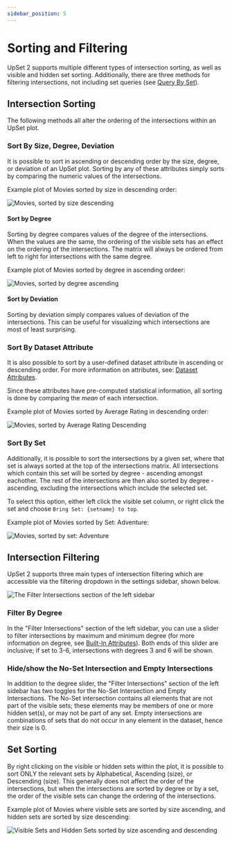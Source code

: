 ```yaml
---
sidebar_position: 5
---
```


# Sorting and Filtering

UpSet 2 supports multiple different types of intersection sorting, as well as visible and hidden set sorting. Additionally, there are three methods for filtering intersections, not including set queries (see [Query By Set](./queries/query-by-set.md)).

## Intersection Sorting

The following methods all alter the ordering of the intersections within an UpSet plot.

### Sort By Size, Degree, Deviation

It is possible to sort in ascending or descending order by the size, degree, or deviation of an UpSet plot. Sorting by any of these attributes simply sorts by comparing the numeric values of the intersections.

Example plot of Movies sorted by size in descending order:

![Movies, sorted by size descending](./img/sorting-and-filtering/size-descending.png)

#### Sort by Degree

Sorting by degree compares values of the degree of the intersections. When the values are the same, the ordering of the visible sets has an effect on the ordering of the intersections. The matrix will always be ordered from left to right for intersections with the same degree.

Example plot of Movies sorted by degree in ascending ordeer:

![Movies, sorted by degree ascending](./img/sorting-and-filtering/degree-ascending.png)

#### Sort by Deviation

Sorting by deviation simply compares values of deviation of the intersections. This can be useful for visualizing which intersections are most of least surprising.

### Sort By Dataset Attribute

It is also possible to sort by a user-defined dataset attribute in ascending or descending order. For more information on attributes, see: [Dataset Attributes](./attributes/dataset.md).

Since these attributes have pre-computed statistical information, all sorting is done by comparing the *mean* of each intersection.

Example plot of Movies sorted by Average Rating in descending order:

![Movies, sorted by Average Rating Descending](./img/sorting-and-filtering/avgrating-descending.png)

### Sort By Set

Additionally, it is possible to sort the intersections by a given set, where that set is always sorted at the top of the intersections matrix. All intersections which contain this set will be sorted by degree - ascending amongst eachother. The rest of the intersections are then also sorted by degree - ascending, excluding the intersections which include the selected set.

To select this option, either left click the visible set column, or right click the set and choose `Bring Set: {setname} to top`.

Example plot of Movies sorted by Set: Adventure:

![Movies, sorted by set: Adventure](./img/sorting-and-filtering/set-adventure.png)

## Intersection Filtering

UpSet 2 supports three main types of intersection filtering which are accessible via the filtering dropdown in the settings sidebar, shown below.

![The Filter Intersections section of the left sidebar](./img/sorting-and-filtering/filter-sidebar.png)

### Filter By Degree

In the "Filter Intersections" section of the left sidebar, you can use a slider to filter intersections by maximum and minimum degree (for more information on degree, see [Built-In Attributes](./attributes/built-in.md)). Both ends of this slider are inclusive; if set to 3-6, intersections with degrees 3 and 6 will be shown.

### Hide/show the No-Set Intersection and Empty Intersections

In addition to the degree slider, the "Filter Intersections" section of the left sidebar has two toggles for the No-Set Intersection and Empty Intersections. The No-Set intersection contains all elements that are not part of the visible sets; these elements may be members of one or more hidden set(s), or may not be part of any set. Empty intersections are combinations of sets that do not occur in any element in the dataset, hence their size is 0.

## Set Sorting

By right clicking on the visible or hidden sets within the plot, it is possible to sort ONLY the relevant sets by Alphabetical, Ascending (size), or Descending (size). This generally does not affect the order of the intersections, but when the intersections are sorted by degree or by a set, the order of the visible sets can change the ordering of the intersections.

Example plot of Movies where visible sets are sorted by size ascending, and hidden sets are sorted by size descending:

![Visible Sets and Hidden Sets sorted by size ascending and descending](./img/sorting-and-filtering/sets.png)
